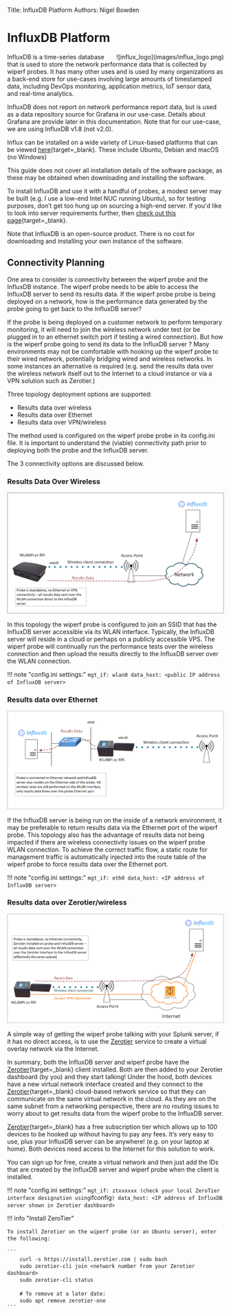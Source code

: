 Title: InfluxDB Platform
Authors: Nigel Bowden

# InfluxDB Platform
<div style="float: right;">![influx_logo](images/influx_logo.png)</div>InfluxDB is a time-series database that is used to store the network performance data that is collected by wiperf probes. It has many other uses and is used by many organizations as a back-end store for use-cases involving large amounts of timestamped data, including DevOps monitoring, application metrics, IoT sensor data, and real-time analytics.

InfluxDB does not report on network performance report data, but is used as a data repository source for Grafana in our use-case. Details about Grafana are provide later in this documentation. Note that for our use-case, we are using InfluxDB v1.8 (not v2.0).

Influx can be installed on a wide variety of Linux-based platforms that can be viewed [here](https://docs.influxdata.com/influxdb/v1.8/introduction/install/){target=_blank}. These include Ubuntu, Debian and macOS (no Windows)

This guide does not cover all installation details of the software package, as these may be obtained when downloading and installing the software.

To install InfluxDB and use it with a handful of probes, a modest server may be built (e.g. I use a low-end Intel NUC running Ubuntu), so for testing purposes, don’t get too hung up on sourcing a high-end server. If you'd like to look into server requirements further, then [check out this page](https://docs.influxdata.com/influxdb/v1.8/guides/hardware_sizing/){target=_blank}.

Note that InfluxDB is an open-source product. There is no cost for downloading and installing your own instance of the software.

## Connectivity Planning
One area to consider is connectivity between the wiperf probe and the InfluxDB instance. The wiperf probe needs to be able to access the InfluxDB server to send its results data. If the wiperf probe probe is being deployed on a network, how is the performance data generated by the probe going to get back to the InfluxDB server?

If the probe is being deployed on a customer network to perform temporary monitoring, it will need to join the wireless network under test (or be plugged in to an ethernet switch port if testing a wired connection). But how is the wiperf probe going to send its data to the InfluxDB server ? Many environments may not be comfortable with hooking up the wiperf probe to their wired network, potentially bridging wired and wireless networks. In some instances an alternative is required (e.g. send the results data over the wireless network itself out to the Internet to a cloud instance or via a VPN solution such as Zerotier.)

Three topology deployment options are supported:

- Results data over wireless
- Results data over Ethernet
- Results data over VPN/wireless 

The method used is configured on the wiperf probe probe in its config.ini file. It is important to understand the (viable) connectivity path prior to deploying both the probe and the InfluxDB server.

The 3 connectivity options are discussed below.

### Results Data Over Wireless

![influx_wireless_mgt](images/influx_wireless_mgt.png)

In this topology the wiperf probe is configured to join an SSID that has the InfluxDB server accessible via its WLAN interface. Typically, the InfluxDB server will reside in a cloud or perhaps on a publicly accessible VPS. The wiperf probe will continually run the performance tests over the wireless connection and then upload the results directly to the InfluxDB server over the WLAN connection.

!!! note "config.ini settings:"
    ```
        mgt_if: wlan0
        data_host: <public IP address of InfluxDB server> 
    ```

### Results data over Ethernet

![influx_ethernet_mgt](images/influx_ethernet_mgt.png)

If the InfluxDB server is being run on the inside of a network environment, it may be preferable to return results data via the Ethernet port of the wiperf probe. This topology also has the advantage of  results data not being impacted if there are wireless connectivity issues on the wiperf probe WLAN connection. To achieve the correct traffic flow, a static route for management traffic is automatically injected into the route table of the wiperf probe to force results data over the Ethernet port. 

!!! note "config.ini settings:"
    ```
        mgt_if: eth0
        data_host: <IP address of InfluxDB server> 
    ```


### Results data over Zerotier/wireless 

![influx_zerotier_mgt](images/influx_zerotier_mgt.png)

A simple way of getting the wiperf probe talking with your Splunk server, if it has no direct access, is to use the [Zerotier](https://zerotier.com/) service to create a virtual overlay network via the Internet. 

In summary, both the InfluxDB server and wiperf probe have the [Zerotier](https://zerotier.com/){target=_blank} client installed. Both are then added to your Zerotier dashboard (by you) and they start talking! Under the hood, both devices have a new virtual network interface created and they connect to the [Zerotier](https://zerotier.com/){target=_blank} cloud-based network service so that they can communicate on the same virtual network in the cloud. As they are on the same subnet from a networking perspective, there are no routing issues to worry about to get results data from the wiperf probe to the InfluxDB server.

[Zerotier](https://zerotier.com/){target=_blank} has a free subscription tier which allows up to 100 devices to be hooked up without having to pay any fees. It’s very easy to use, plus your InfluxDB server can be anywhere! (e.g. on your laptop at home). Both devices need access to the Internet for this solution to work.

You can sign up for free, create a virtual network and then just add the IDs that are created by the InfluxDB server and wiperf probe when the client is installed.

!!! note "config.ini settings:"
    ```
        mgt_if: ztxxxxxx (check your local ZeroTier interface designation using ```ifconfig```)
        data_host: <IP address of InfluxDB server shown in Zerotier dashboard> 
    ```

!!! info "Install ZeroTier"

    To install Zerotier on the wiperf probe (or an Ubuntu server), enter the following:

    ```
        curl -s https://install.zerotier.com | sudo bash
        sudo zerotier-cli join <network number from your Zerotier dashboard>
        sudo zerotier-cli status

        # To remove at a later date:
        sudo apt remove zerotier-one
    ```


